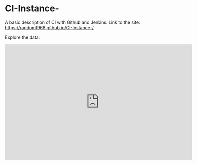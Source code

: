 # CI-Instance-
A basic description of CI with Github and Jenkins.
Link to the site: https://random1968.github.io/CI-Instance-/

Explore the data:
<iframe width="600" height="371" seamless frameborder="0" scrolling="no" src="https://docs.google.com/spreadsheets/d/e/2PACX-1vTTUAwOfFcQ5qfGRMWEVzssvNkNRpqxyQgz1W8KEIU_Ify4MHxHRDAMMc8gi3nUrg10bP2LDikM8YOv/pubchart?oid=853181035&amp;format=interactive"></iframe>
